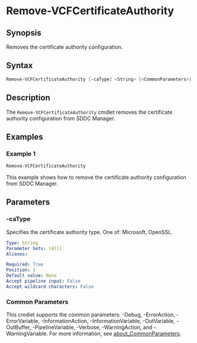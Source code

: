 # Remove-VCFCertificateAuthority

## Synopsis

Removes the certificate authority configuration.

## Syntax

```powershell
Remove-VCFCertificateAuthority [-caType] <String> [<CommonParameters>]
```

## Description

The `Remove-VCFCertificateAuthority` cmdlet removes the certificate authority configuration from SDDC Manager.

## Examples

### Example 1

```powershell
Remove-VCFCertificateAuthority
```

This example shows how to remove the certificate authority configuration from SDDC Manager.

## Parameters

### -caType

Specifies the certificate authority type. One of: Microsoft, OpenSSL.

```yaml
Type: String
Parameter Sets: (All)
Aliases:

Required: True
Position: 1
Default value: None
Accept pipeline input: False
Accept wildcard characters: False
```

### Common Parameters

This cmdlet supports the common parameters: -Debug, -ErrorAction, -ErrorVariable, -InformationAction, -InformationVariable, -OutVariable, -OutBuffer, -PipelineVariable, -Verbose, -WarningAction, and -WarningVariable. For more information, see [about_CommonParameters](http://go.microsoft.com/fwlink/?LinkID=113216).

